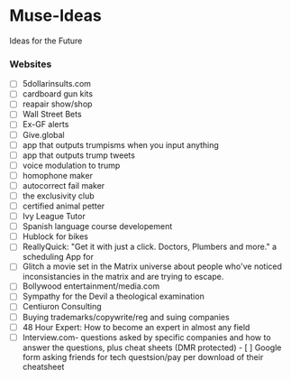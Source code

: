 # Muse-Ideas
Ideas for the Future
### Websites
- [ ] 5dollarinsults.com
- [ ] cardboard gun kits
- [ ] reapair show/shop
- [ ] Wall Street Bets 
- [ ] Ex-GF alerts
- [ ] Give.global
- [ ] app that outputs trumpisms when you input anything
- [ ] app that outputs trump tweets
- [ ] voice modulation to trump
- [ ] homophone maker
- [ ] autocorrect fail maker
- [ ] the exclusivity club
- [ ] certified animal petter
- [ ] Ivy League Tutor
- [ ] Spanish language course developement
- [ ] Hublock for bikes 
- [ ] ReallyQuick: "Get it with just a click. Doctors, Plumbers and more." a scheduling App for
- [ ] Glitch a movie set in the Matrix universe about people who've noticed inconsistancies in the matrix and are trying to escape.
- [ ] Bollywood entertainment/media.com
- [ ] Sympathy for the Devil a theological examination
- [ ] Centiuron Consulting
- [ ] Buying trademarks/copywrite/reg and suing companies
- [ ] 48 Hour Expert: How to become an expert in almost any field
- [ ] Interview.com- questions asked by specific companies and how to answer the questions, plus cheat sheets (DMR protected)
      - [ ] Google form asking friends for tech questsion/pay per download of their cheatsheet
